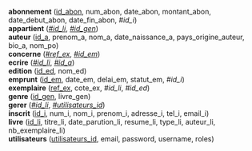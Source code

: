 **abonnement** (<ins>id_abon</ins>, num_abon, date_abon, montant_abon, date_debut_abon, date_fin_abon, _#id_i_)<br>
**appartient** (<ins>_#id_li_</ins>, <ins>_#id_gen_</ins>)<br>
**auteur** (<ins>id_a</ins>, prenom_a, nom_a, date_naissance_a, pays_origine_auteur, bio_a, nom_po)<br>
**concerne** (<ins>_#ref_ex_</ins>, <ins>_#id_em_</ins>)<br>
**ecrire** (<ins>_#id_li_</ins>, <ins>_#id_a_</ins>)<br>
**edition** (<ins>id_ed</ins>, nom_ed)<br>
**emprunt** (<ins>id_em</ins>, date_em, delai_em, statut_em, _#id_i_)<br>
**exemplaire** (<ins>ref_ex</ins>, cote_ex, _#id_li_, _#id_ed_)<br>
**genre** (<ins>id_gen</ins>, livre_gen)<br>
**gerer** (<ins>_#id_li_</ins>, <ins>_#utilisateurs_id_</ins>)<br>
**inscrit** (<ins>id_i</ins>, num_i, nom_i, prenom_i, adresse_i, tel_i, email_i)<br>
**livre** (<ins>id_li</ins>, titre_li, date_parution_li, resume_li, type_li, auteur_li, nb_exemplaire_li)<br>
**utilisateurs** (<ins>utilisateurs_id</ins>, email, password, username, roles)